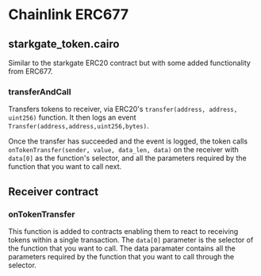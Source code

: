 # Chainlink ERC677

## starkgate_token.cairo

Similar to the starkgate ERC20 contract but with some added functionality from ERC677.

### transferAndCall

Transfers tokens to receiver, via ERC20's `transfer(address, address, uint256)` function. It then logs an event `Transfer(address,address,uint256,bytes)`.

Once the transfer has succeeded and the event is logged, the token calls `onTokenTransfer(sender, value, data_len, data)` on the receiver with `data[0]` as the function's selector, and all the parameters required by the function that you want to call next.

## Receiver contract

### onTokenTransfer

This function is added to contracts enabling them to react to receiving tokens within a single transaction. The `data[0]` parameter is the selector of the function that you want to call.
The data paramater contains all the parameters required by the function that you want to call through the selector.
